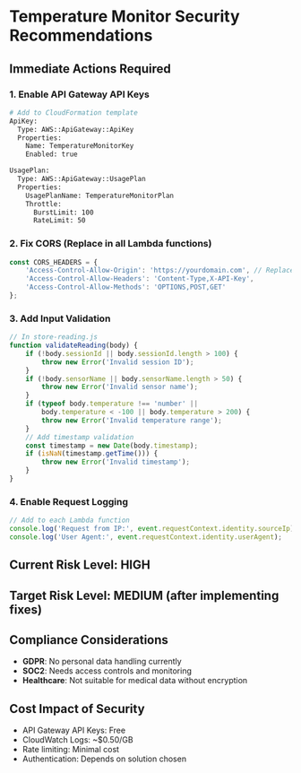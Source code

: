 # Temperature Monitor Security Recommendations

## Immediate Actions Required

### 1. Enable API Gateway API Keys
```bash
# Add to CloudFormation template
ApiKey:
  Type: AWS::ApiGateway::ApiKey
  Properties:
    Name: TemperatureMonitorKey
    Enabled: true

UsagePlan:
  Type: AWS::ApiGateway::UsagePlan
  Properties:
    UsagePlanName: TemperatureMonitorPlan
    Throttle:
      BurstLimit: 100
      RateLimit: 50
```

### 2. Fix CORS (Replace in all Lambda functions)
```javascript
const CORS_HEADERS = {
    'Access-Control-Allow-Origin': 'https://yourdomain.com', // Replace with actual domain
    'Access-Control-Allow-Headers': 'Content-Type,X-API-Key',
    'Access-Control-Allow-Methods': 'OPTIONS,POST,GET'
};
```

### 3. Add Input Validation
```javascript
// In store-reading.js
function validateReading(body) {
    if (!body.sessionId || body.sessionId.length > 100) {
        throw new Error('Invalid session ID');
    }
    if (!body.sensorName || body.sensorName.length > 50) {
        throw new Error('Invalid sensor name');
    }
    if (typeof body.temperature !== 'number' || 
        body.temperature < -100 || body.temperature > 200) {
        throw new Error('Invalid temperature range');
    }
    // Add timestamp validation
    const timestamp = new Date(body.timestamp);
    if (isNaN(timestamp.getTime())) {
        throw new Error('Invalid timestamp');
    }
}
```

### 4. Enable Request Logging
```javascript
// Add to each Lambda function
console.log('Request from IP:', event.requestContext.identity.sourceIp);
console.log('User Agent:', event.requestContext.identity.userAgent);
```

## Current Risk Level: HIGH
## Target Risk Level: MEDIUM (after implementing fixes)

## Compliance Considerations
- **GDPR**: No personal data handling currently
- **SOC2**: Needs access controls and monitoring
- **Healthcare**: Not suitable for medical data without encryption

## Cost Impact of Security
- API Gateway API Keys: Free
- CloudWatch Logs: ~$0.50/GB
- Rate limiting: Minimal cost
- Authentication: Depends on solution chosen